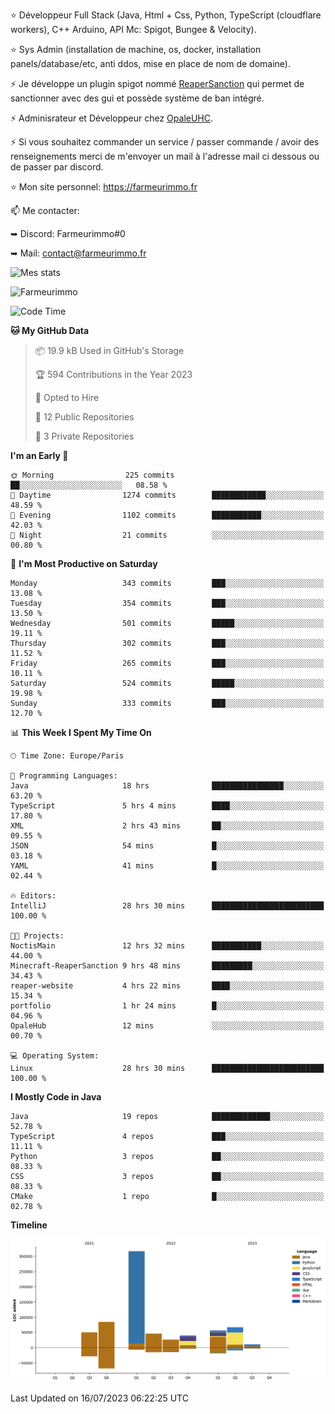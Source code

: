 ⭐ Développeur Full Stack (Java, Html + Css, Python, TypeScript (cloudflare workers), C++ Arduino,  API Mc: Spigot, Bungee & Velocity).

⭐ Sys Admin (installation de machine, os, docker, installation panels/database/etc, anti ddos, mise en place de nom de domaine).

⚡ Je développe un plugin spigot nommé [ReaperSanction](https://www.spigotmc.org/resources/reapersanction.89580/) qui permet de sanctionner avec des gui et possède système de ban intégré.

⚡ Adminisrateur et Développeur chez [OpaleUHC](https://opaleuhc.fr).

⚡ Si vous souhaitez commander un service / passer commande / avoir des renseignements merci de m'envoyer un mail à l'adresse mail ci dessous ou de passer par discord.

⭐ Mon site personnel: https://farmeurimmo.fr

   
📫 Me contacter:
 
   ➥ Discord: Farmeurimmo#0
   
   ➥ Mail: contact@farmeurimmo.fr

![Mes stats](https://github-readme-stats.farmeurimmo.fr/api?username=Farmeurimmo&count_private=true&show_icons=true&theme=radical)

<img src="https://komarev.com/ghpvc/?username=Farmeurimmo" alt="Farmeurimmo" />

<!--START_SECTION:waka-->
![Code Time](http://img.shields.io/badge/Code%20Time-848%20hrs%2039%20mins-blue)

**🐱 My GitHub Data** 

> 📦 19.9 kB Used in GitHub's Storage 
 > 
> 🏆 594 Contributions in the Year 2023
 > 
> 💼 Opted to Hire
 > 
> 📜 12 Public Repositories 
 > 
> 🔑 3 Private Repositories 
 > 
**I'm an Early 🐤** 

```text
🌞 Morning                225 commits         ██░░░░░░░░░░░░░░░░░░░░░░░   08.58 % 
🌆 Daytime                1274 commits        ████████████░░░░░░░░░░░░░   48.59 % 
🌃 Evening                1102 commits        ███████████░░░░░░░░░░░░░░   42.03 % 
🌙 Night                  21 commits          ░░░░░░░░░░░░░░░░░░░░░░░░░   00.80 % 
```
📅 **I'm Most Productive on Saturday** 

```text
Monday                   343 commits         ███░░░░░░░░░░░░░░░░░░░░░░   13.08 % 
Tuesday                  354 commits         ███░░░░░░░░░░░░░░░░░░░░░░   13.50 % 
Wednesday                501 commits         █████░░░░░░░░░░░░░░░░░░░░   19.11 % 
Thursday                 302 commits         ███░░░░░░░░░░░░░░░░░░░░░░   11.52 % 
Friday                   265 commits         ███░░░░░░░░░░░░░░░░░░░░░░   10.11 % 
Saturday                 524 commits         █████░░░░░░░░░░░░░░░░░░░░   19.98 % 
Sunday                   333 commits         ███░░░░░░░░░░░░░░░░░░░░░░   12.70 % 
```


📊 **This Week I Spent My Time On** 

```text
🕑︎ Time Zone: Europe/Paris

💬 Programming Languages: 
Java                     18 hrs              ████████████████░░░░░░░░░   63.20 % 
TypeScript               5 hrs 4 mins        ████░░░░░░░░░░░░░░░░░░░░░   17.80 % 
XML                      2 hrs 43 mins       ██░░░░░░░░░░░░░░░░░░░░░░░   09.55 % 
JSON                     54 mins             █░░░░░░░░░░░░░░░░░░░░░░░░   03.18 % 
YAML                     41 mins             █░░░░░░░░░░░░░░░░░░░░░░░░   02.44 % 

🔥 Editors: 
IntelliJ                 28 hrs 30 mins      █████████████████████████   100.00 % 

🐱‍💻 Projects: 
NoctisMain               12 hrs 32 mins      ███████████░░░░░░░░░░░░░░   44.00 % 
Minecraft-ReaperSanction 9 hrs 48 mins       █████████░░░░░░░░░░░░░░░░   34.43 % 
reaper-website           4 hrs 22 mins       ████░░░░░░░░░░░░░░░░░░░░░   15.34 % 
portfolio                1 hr 24 mins        █░░░░░░░░░░░░░░░░░░░░░░░░   04.96 % 
OpaleHub                 12 mins             ░░░░░░░░░░░░░░░░░░░░░░░░░   00.70 % 

💻 Operating System: 
Linux                    28 hrs 30 mins      █████████████████████████   100.00 % 
```

**I Mostly Code in Java** 

```text
Java                     19 repos            █████████████░░░░░░░░░░░░   52.78 % 
TypeScript               4 repos             ███░░░░░░░░░░░░░░░░░░░░░░   11.11 % 
Python                   3 repos             ██░░░░░░░░░░░░░░░░░░░░░░░   08.33 % 
CSS                      3 repos             ██░░░░░░░░░░░░░░░░░░░░░░░   08.33 % 
CMake                    1 repo              █░░░░░░░░░░░░░░░░░░░░░░░░   02.78 % 
```



**Timeline**

![Lines of Code chart](https://raw.githubusercontent.com/Farmeurimmo/Farmeurimmo/main/assets/bar_graph.png)


 Last Updated on 16/07/2023 06:22:25 UTC
<!--END_SECTION:waka-->

